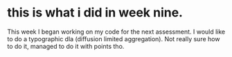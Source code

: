 # this is what i did in week nine.
This week I began working on my code for the next assessment. I would like to do a typographic dla (diffusion limited aggregation). Not really sure how to do it, managed to do it with points tho. 
